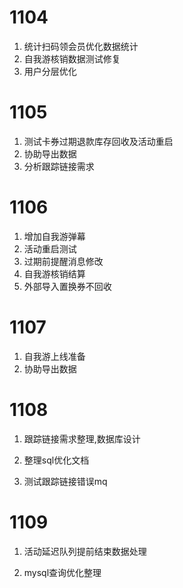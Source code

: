 # 1104
1. 统计扫码领会员优化数据统计
2. 自我游核销数据测试修复
3. 用户分层优化

# 1105
1. 测试卡券过期退款库存回收及活动重启
2. 协助导出数据
3. 分析跟踪链接需求

# 1106
1. 增加自我游弹幕
2. 活动重启测试
3. 过期前提醒消息修改
4. 自我游核销结算
5. 外部导入置换券不回收

# 1107
1. 自我游上线准备
2. 协助导出数据

# 1108
1. 跟踪链接需求整理,数据库设计

2. 整理sql优化文档

3. 测试跟踪链接错误mq

# 1109

1. 活动延迟队列提前结束数据处理

2. mysql查询优化整理

   